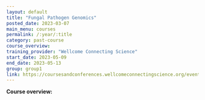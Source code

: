 ```yaml
---
layout: default
title: "Fungal Pathogen Genomics"
posted_date: 2023-03-07
main_menu: courses
permalink: /:year/:title
category: past-course
course_overview: 
training_provider: "Wellcome Connecting Science"
start_date: 2023-05-09
end_date: 2023-05-13
group: group1
link: https://coursesandconferences.wellcomeconnectingscience.org/event/fungal-pathogen-genomics-20230509/
---
```

  
<!-- ### SARS-CoV-2 NGS bioinformatics course 2021 -->

<p align="left"><b >Course overview:</b></p>



